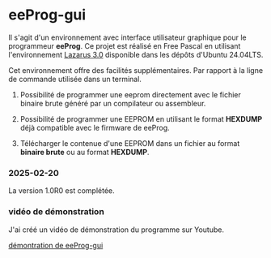 # eeProg-gui

Il s'agit d'un environnement avec interface utilisateur graphique pour le programmeur **eeProg**. Ce projet est réalisé en Free Pascal en utilisant l'environnement [Lazarus 3.0](https://www.lazarus-ide.org/) disponible dans les dépôts d'Ubuntu 24.04LTS.

Cet environnement offre des facilités supplémentaires. Par rapport à la ligne de commande utilisée dans un terminal.

1.  Possibilité de programmer une eeprom directement avec le fichier binaire brute généré par un compilateur ou assembleur.

1.  Possibilité de programmer une EEPROM en utilisant le format **HEXDUMP** déjà compatible avec le firmware de eeProg.

1. Télécharger le contenue d'une EEPROM dans un fichier au format **binaire brute** ou au format **HEXDUMP**.

### 2025-02-20

La version 1.0R0 est complétée.

### vidéo de démonstration

J'ai créé un vidéo de démonstration du programme sur Youtube.

[démontration de eeProg-gui](https://youtu.be/ZQuFBCbd9YM?si=Wmx8NIaezMBcxAin)
